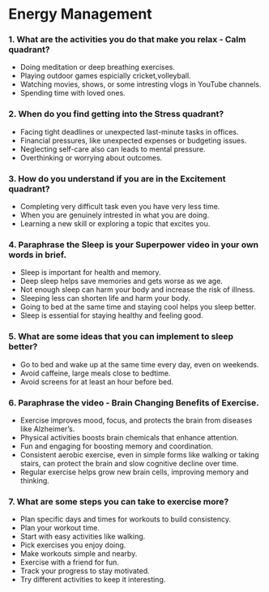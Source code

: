 # Energy Management
### 1. What are the activities you do that make you relax - Calm quadrant?

* Doing meditation or deep breathing exercises.
* Playing outdoor games espicially cricket,volleyball.
* Watching movies, shows, or some intresting vlogs in YouTube channels.
* Spending time with loved ones.

### 2. When do you find getting into the Stress quadrant?

* Facing tight deadlines or unexpected last-minute tasks in offices.
* Financial pressures, like unexpected expenses or budgeting issues.
* Neglecting self-care also can leads to mental pressure.
* Overthinking or worrying about outcomes.

### 3. How do you understand if you are in the Excitement quadrant?

* Completing very difficult task even you have very less time.
* When you are genuinely intrested in what you are doing.
* Learning a new skill or exploring a topic that excites you.

### 4. Paraphrase the Sleep is your Superpower video in your own words in brief.

* Sleep is important for health and memory.
* Deep sleep helps save memories and gets worse as we age.
* Not enough sleep can harm your body and increase the risk of illness.
* Sleeping less can shorten life and harm your body.
* Going to bed at the same time and staying cool helps you sleep better.
* Sleep is essential for staying healthy and feeling good.
### 5. What are some ideas that you can implement to sleep better?

* Go to bed and wake up at the same time every day, even on weekends.
* Avoid caffeine, large meals close to bedtime.
* Avoid screens for at least an hour before bed.

### 6. Paraphrase the video - Brain Changing Benefits of Exercise.

* Exercise improves mood, focus, and protects the brain from diseases like Alzheimer’s.
* Physical activities boosts brain chemicals that enhance attention.
* Fun and engaging for boosting memory and coordination.
* Consistent aerobic exercise, even in simple forms like walking or taking stairs, can protect the brain and slow cognitive decline over time.
* Regular exercise helps grow new brain cells, improving memory and thinking.
### 7. What are some steps you can take to exercise more?

* Plan specific days and times for workouts to build consistency.
* Plan your workout time.
* Start with easy activities like walking.
* Pick exercises you enjoy doing.
* Make workouts simple and nearby.
* Exercise with a friend for fun.
* Track your progress to stay motivated.
* Try different activities to keep it interesting.














